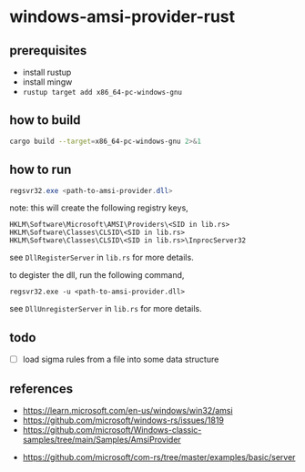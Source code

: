 # windows-amsi-provider-rust

## prerequisites

* install rustup
* install mingw
* `rustup target add x86_64-pc-windows-gnu`

## how to build

```bash
cargo build --target=x86_64-pc-windows-gnu 2>&1
```

## how to run

```powershell
regsvr32.exe <path-to-amsi-provider.dll>
```
note: this will create the following registry keys,
```
HKLM\Software\Microsoft\AMSI\Providers\<SID in lib.rs>
HKLM\Software\Classes\CLSID\<SID in lib.rs>
HKLM\Software\Classes\CLSID\<SID in lib.rs>\InprocServer32
```
see `DllRegisterServer` in `lib.rs` for more details.

to degister the dll, run the following command,
```
regsvr32.exe -u <path-to-amsi-provider.dll>
```
see `DllUnregisterServer` in `lib.rs` for more details.

## todo

- [ ] load sigma rules from a file into some data structure

## references

* https://learn.microsoft.com/en-us/windows/win32/amsi
* https://github.com/microsoft/windows-rs/issues/1819
* https://github.com/microsoft/Windows-classic-samples/tree/main/Samples/AmsiProvider
- https://github.com/microsoft/com-rs/tree/master/examples/basic/server
